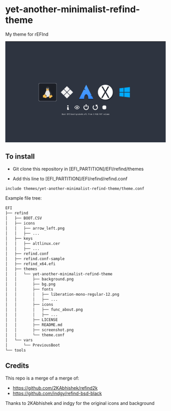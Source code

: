 # yet-another-minimalist-refind-theme
My theme for rEFInd

![theme_screenshoot](screenshot.png)

## To install

- Git clone this repository in [EFI_PARTITION]/EFI/refind/themes

- Add this line to [EFI_PARTITION]/EFI/refind/refind.conf

```
include themes/yet-another-minimalist-refind-theme/theme.conf
```

Example file tree:
```
EFI
├── refind
│   ├── BOOT.CSV
│   ├── icons
│   │   ├── arrow_left.png
│   │   ├── ...
│   ├── keys
│   │   ├── altlinux.cer
│   │   ├── ...
│   ├── refind.conf
│   ├── refind.conf-sample
│   ├── refind_x64.efi
│   ├── themes
│   │   └── yet-another-minimalist-refind-theme
│   │       ├── background.png
│   │       ├── bg.png
│   │       ├── fonts
│   │       │   ├── liberation-mono-regular-12.png
│   │       │   ├── ...
│   │       ├── icons
│   │       │   ├── func_about.png
│   │       │   ├── ...
│   │       ├── LICENSE
│   │       ├── README.md
│   │       ├── screenshot.png
│   │       └── theme.conf
│   └── vars
│       └── PreviousBoot
└── tools
```

## Credits
This repo is a merge of a merge of:
- https://github.com/2KAbhishek/refind2k
- https://github.com/indgy/refind-bsd-black

Thanks to 2KAbhishek and indgy for the original icons and background